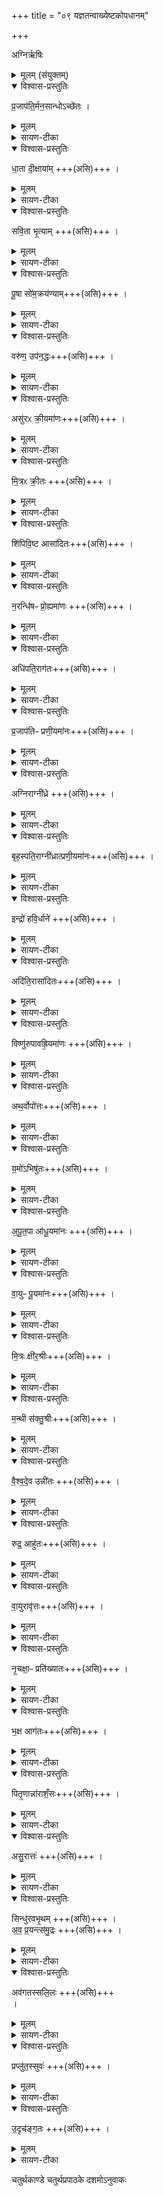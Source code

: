 +++
title = "०९ यज्ञतन्वाख्येष्टकोपधानम्"

+++

अग्निर्ऋषिः

<details><summary>मूलम् (संयुक्तम्)</summary>

प्र॒जाप॑ति॒र्मन॒सान्धोऽच्छे॑तो धा॒ता दी॒क्षायाँ॑ सवि॒ता भृ॒त्याम्पू॒षा सो॑म॒क्रय॑ण्याव्ँ॒वरु॑ण॒ उप॑न॒द्धोऽसु॑रᳵ क्री॒यमा॑णो मि॒त्रᳵ क्री॒तश्शि॑पिवि॒ष्ट आसा॑दितो न॒रन्धि॑षᳶ प्रो॒ह्यमा॒णोऽधि॑पति॒राग॑तᳶ प्र॒जाप॑तिᳶ प्रणी॒यमा॑नो॒ऽग्निराग्नी॑ध्रे॒ बृह॒स्पति॒राग्नी॑ध्रात्प्रणी॒यमा॑न॒ इन्द्रो॑ हवि॒र्धानेऽदि॑ति॒रासा॑दितो॒ विष्णु॑रुपावह्रि॒यमा॒णोऽथ॒र्वोपो॑त्तो य॒मो॑ऽभिषु॑तोऽपूत॒पा आ॑धू॒यमा॑नो वा॒युᳶ पू॒यमा॑नो मि॒त्रः क्षी॑र॒श्रीर्म॒न्थी स॑क्तु॒श्रीर्वै॑श्वदे॒व उन्नी॑तो रुद्र॒ आहु॑तो वा॒युरावृ॑त्तो नृ॒चक्षा॒ᳶ प्रति॑ख्यातो भ॒क्ष आग॑तᳶ पितृ॒णान्ना॑राशँ॒सोऽसु॒रात्त॒स्सिन्धु॑रवभृ॒थम॑वप्र॒यन्त्स॑मु॒द्रोऽव॑गतस्सलि॒लᳶ प्रप्लु॑तस्सुव॑रु॒दृच॑ङ्ग॒तः ॥  
[25]  
</details>

<details open><summary>विश्वास-प्रस्तुतिः</summary>

प्र॒जाप॑ति॒र्मन॒सान्धोऽच्छे॑तः ।
</details>

<details><summary>मूलम्</summary>

प्र॒जाप॑ति॒र्मन॒सान्धोऽच्छे॑तः ।
</details>

<details><summary>सायण-टीका</summary>

(अथ चतुर्थकाण्डे चतुर्थप्रपाठके नवमोऽनवमोऽनुवाकः )।    
अष्टमेऽनुवाक इन्द्रतन्वाख्या इष्टका उक्ताः ।  
अथ नवमे यज्ञतन्वाख्या इष्टका उच्यन्ते ।  
कल्पः—“प्रजापतिर्मनसाऽन्धोऽच्छेत इति त्रयस्त्रिंशतं यज्ञतनू” इति।  
पाठस्तु— प्रजापतिरिति ।  
अत्र संकल्पमारभ्य समाप्तिपर्यन्तं ये सोमयागास्ते यज्ञ पुरुषस्य तनुविशेषाः।  
तद्रूपत्वमिष्टकानामुच्यते ।  
यो यजमानोऽस्त्यसौ मनसाऽन्धोऽन्नं तेन तद्धेतुर्यज्ञ उपलक्ष्यते ।  
यज्ञमच्छेतः प्राप्तुं गतः ।  
मनसा यज्ञं करिष्यामीति संकल्पितवानित्यर्थः ।  
सोऽयं संकल्पदशामापन्नो यज्ञस्य विग्रहः प्रजापतिनामकः ।  
हे इष्टके तद्रूपा त्वमसि ।  
</details>

<details open><summary>विश्वास-प्रस्तुतिः</summary>

धा॒ता दी॒क्षाया॑म् +++(असि)+++ ।  
</details>

<details><summary>मूलम्</summary>

धा॒ता दी॒क्षाया॑म् +++(असि)+++ ।  
</details>

<details><summary>सायण-टीका</summary>

दीक्षायां यो विग्रहो यज्ञसंबन्धी सधाता धातुसदृशमूर्तिः ।  
हे इष्टके तद्रूपा त्वमसि ।  
एवं सर्वत्र योज्यम् ।   
</details>

<details open><summary>विश्वास-प्रस्तुतिः</summary>

सवि॒ता भृ॒त्याम् +++(असि)+++ ।  
</details>

<details><summary>मूलम्</summary>

सवि॒ता भृ॒त्याम् +++(असि)+++ ।  
</details>

<details><summary>सायण-टीका</summary>

भृतिर्यज्ञ भिक्षा तस्यां सवितृसमानमूर्तिर्यज्ञतनुः ।   
</details>

<details open><summary>विश्वास-प्रस्तुतिः</summary>

पू॒षा सो॑म॒क्रय॑ण्याम्+++(असि)+++ ।  
</details>

<details><summary>मूलम्</summary>

पू॒षा सो॑म॒क्रय॑ण्याम्+++(असि)+++ ।  
</details>

<details><summary>सायण-टीका</summary>

सोमक्रयण्येकहायनी गौस्तस्यां पूषसमानो यज्ञविग्रहः ।   
</details>

<details open><summary>विश्वास-प्रस्तुतिः</summary>

वरु॑ण॒ उप॑न॒द्धः+++(असि)+++ ।  
</details>

<details><summary>मूलम्</summary>

वरु॑ण॒ उप॑न॒द्धः+++(असि)+++ ।  
</details>

<details><summary>सायण-टीका</summary>

उपनद्धो वस्त्रेण बद्धो चः सोमः स वरुणसमानशरीरो यज्ञपुरुषः ।   
</details>

<details open><summary>विश्वास-प्रस्तुतिः</summary>

असु॑रᳵ क्री॒यमा॑णः+++(असि)+++ ।  
</details>

<details><summary>मूलम्</summary>

असु॑रᳵ क्री॒यमा॑णः+++(असि)+++ ।  
</details>

<details><summary>सायण-टीका</summary>

क्रीयामाणो यः सोऽयमसुर इन्द्रसमानविग्रहः, शत्रू नस्यति क्षिप तीत्यसुरः असून्प्राणान्राति ददातीति वाऽसुरः ।  
</details>

<details open><summary>विश्वास-प्रस्तुतिः</summary>

मि॒त्रᳵ क्री॒तः +++(असि)+++ ।  
</details>

<details><summary>मूलम्</summary>

मि॒त्रᳵ क्री॒तः +++(असि)+++ ।  
</details>

<details><summary>सायण-टीका</summary>

यः क्रीतः सोमः सोऽयं  मित्रसमानविग्रहो यज्ञः ।   
</details>

<details open><summary>विश्वास-प्रस्तुतिः</summary>

शि॑पिवि॒ष्ट आसा॑दितः+++(असि)+++ ।  
</details>

<details><summary>मूलम्</summary>

शि॑पिवि॒ष्ट आसा॑दितः+++(असि)+++ ।  
</details>

<details><summary>सायण-टीका</summary>

आसादितो यजमानस्योरौ यः स्थापितः सोमं सोऽयं शिपिविष्टो विष्णुसमानविग्रहो यज्ञः ।   
</details>

<details open><summary>विश्वास-प्रस्तुतिः</summary>

न॒रन्धि॑षᳶ प्रो॒ह्यमा॑णः +++(असि)+++ ।  
</details>

<details><summary>मूलम्</summary>

न॒रन्धि॑षᳶ प्रो॒ह्यमा॑णः +++(असि)+++ ।  
</details>

<details><summary>सायण-टीका</summary>

प्रोह्यमाणः शकटेन प्राग्वंशं प्रति नीयमानो यः सोमः  सोऽयं नरंधिषोऽग्निसमासविग्रहो यज्ञः, नरैर्यजमानैर्धीयत आधीयत इति नरंविषोऽग्निः ।   
</details>

<details open><summary>विश्वास-प्रस्तुतिः</summary>

अधि॑पति॒राग॑तः+++(असि)+++ ।  
</details>

<details><summary>मूलम्</summary>

अधि॑पति॒राग॑तः+++(असि)+++ ।  
</details>

<details><summary>सायण-टीका</summary>

आगतः प्राग्वंश आसन्दीं प्रति समागतो यः सोगः सोऽयमधिपतिरसिकं पालको य आहवनीयस्तत्समानविग्रहः ।
</details>

<details open><summary>विश्वास-प्रस्तुतिः</summary>

प्र॒जाप॑तिᳶ प्रणी॒यमा॑नः+++(असि)+++ ।  
</details>

<details><summary>मूलम्</summary>

प्र॒जाप॑तिᳶ प्रणी॒यमा॑नः+++(असि)+++ ।  
</details>

<details><summary>सायण-टीका</summary>

प्रणीयमानः प्राग्वंशादाग्राघ्रिं प्रति नियमानो यः सोमः सोऽयं प्रजापतिसमानविग्रहः ।  
</details>

<details open><summary>विश्वास-प्रस्तुतिः</summary>

अग्निराग्नी॑ध्रे +++(असि)+++ ।  
</details>

<details><summary>मूलम्</summary>

अग्निराग्नी॑ध्रे +++(असि)+++ ।  
</details>

<details><summary>सायण-टीका</summary>

आग्नीघ्रेऽवस्थितो य  
२०८८ सोमः सोऽयमग्निसमानविग्रहः ।  
</details>

<details open><summary>विश्वास-प्रस्तुतिः</summary>

बृह॒स्पति॒राग्नी॑ध्रात्प्रणी॒यमा॑नः+++(असि)+++ ।  
</details>

<details><summary>मूलम्</summary>

बृह॒स्पति॒राग्नी॑ध्रात्प्रणी॒यमा॑नः+++(असि)+++ ।  
</details>

<details><summary>सायण-टीका</summary>

आग्नीघ्राद्वीवर्धानं प्रति नीयमानो यः सोमः स बृहस्पतिसमानविग्रहः ।   
</details>

<details open><summary>विश्वास-प्रस्तुतिः</summary>

इन्द्रो॑  हवि॒र्धाने॑ +++(असि)+++ ।  
</details>

<details><summary>मूलम्</summary>

इन्द्रो॑  हवि॒र्धाने॑ +++(असि)+++ ।  
</details>

<details><summary>सायण-टीका</summary>

हविर्धाने प्रविष्ट इन्द्रसमानविग्रहः ।   
</details>

<details open><summary>विश्वास-प्रस्तुतिः</summary>

अदि॑ति॒रासा॑दितः+++(असि)+++ ।  
</details>

<details><summary>मूलम्</summary>

अदि॑ति॒रासा॑दितः+++(असि)+++ ।  
</details>

<details><summary>सायण-टीका</summary>

आसादित आसन्द्यां स्थापितः सोमोऽदितिसमानविग्रहः ।   
</details>

<details open><summary>विश्वास-प्रस्तुतिः</summary>

विष्णु॑रुपावह्रि॒यमा॑णः +++(असि)+++ ।  
</details>

<details><summary>मूलम्</summary>

विष्णु॑रुपावह्रि॒यमा॑णः +++(असि)+++ ।  
</details>

<details><summary>सायण-टीका</summary>

उपावह्रियमाणः शकटादधिषवणफलकस्थ ग्रावस्ववरोप्यमाणः सोमो विष्णुसमानविग्रहः ।   
</details>

<details open><summary>विश्वास-प्रस्तुतिः</summary>

अथ॒र्वोपो॑त्तः+++(असि)+++ ।  
</details>

<details><summary>मूलम्</summary>

अथ॒र्वोपो॑त्तः+++(असि)+++ ।  
</details>

<details><summary>सायण-टीका</summary>

उपोत्तो वसतीवरीभिरद्भिः क्लेदितः सोमोऽथर्वाऽथर्वऋषिसमानविग्रहः ।   
</details>

<details open><summary>विश्वास-प्रस्तुतिः</summary>

य॒मो॑ऽभिषु॑तः+++(असि)+++ ।  
</details>

<details><summary>मूलम्</summary>

य॒मो॑ऽभिषु॑तः+++(असि)+++ ।  
</details>

<details><summary>सायण-टीका</summary>

अभिषुतश्चूर्णितः सोमो यमसमान विग्रहः ।   
</details>

<details open><summary>विश्वास-प्रस्तुतिः</summary>

अ॒पू॒त॒पा आ॑धू॒यमा॑नः +++(असि)+++ ।
</details>

<details><summary>मूलम्</summary>

अ॒पू॒त॒पा आ॑धू॒यमा॑नः +++(असि)+++ ।
</details>

<details><summary>सायण-टीका</summary>

आधयमानोऽदाभ्यग्रहे सोमांसुभिश्चाल्यमानोऽपूतं मूत्राद्युपहतं देशंपाति शोषयति विशेषेण सुद्धं करोतीत्यपूतपा आदित्यः ।
</details>

<details open><summary>विश्वास-प्रस्तुतिः</summary>

वा॒युᳶ पू॒यमा॑नः+++(असि)+++ ।  
</details>

<details><summary>मूलम्</summary>

वा॒युᳶ पू॒यमा॑नः+++(असि)+++ ।  
</details>

<details><summary>सायण-टीका</summary>

पूयमानो दशापवित्रेण शोध्यगानः सोमा वायुर्वायुसमानविग्रहः ।   
</details>

<details open><summary>विश्वास-प्रस्तुतिः</summary>

मि॒त्रः क्षी॑र॒श्रीः+++(असि)+++ ।  
</details>

<details><summary>मूलम्</summary>

मि॒त्रः क्षी॑र॒श्रीः+++(असि)+++ ।  
</details>

<details><summary>सायण-टीका</summary>

क्षीरश्रीर्मैत्रावरुणग्रहे पयसा मिश्रितः सोमो मित्रसमानविग्रहः ।  
</details>

<details open><summary>विश्वास-प्रस्तुतिः</summary>

म॒न्थी स॑क्तु॒श्रीः+++(असि)+++ ।  
</details>

<details><summary>मूलम्</summary>

म॒न्थी स॑क्तु॒श्रीः+++(असि)+++ ।  
</details>

<details><summary>सायण-टीका</summary>

सक्तुश्चीर्मन्थिग्रहे सक्तुभिर्श्रितः सोमो मन्थी मन्थिग्रहदेवतारूपेन्द्रसमानविग्रहः ।  
</details>

<details open><summary>विश्वास-प्रस्तुतिः</summary>

वै॒श्व॒दे॒व उन्नी॑तः +++(असि)+++ ।  
</details>

<details><summary>मूलम्</summary>

वै॒श्व॒दे॒व उन्नी॑तः +++(असि)+++ ।  
</details>

<details><summary>सायण-टीका</summary>

उन्नीतश्चमसेषु पूरितः सोमो वैश्वदेवो विश्वै र्देवैः समानविग्रहः ।  ।   
</details>

<details open><summary>विश्वास-प्रस्तुतिः</summary>

रुद्र॒ आहु॑तः+++(असि)+++ ।  
</details>

<details><summary>मूलम्</summary>

रुद्र॒ आहु॑तः+++(असि)+++ ।  
</details>

<details><summary>सायण-टीका</summary>

आहुतो वह्नौ प्रक्षिप्तः सोनो रुद्रसमानविग्रहः य़
</details>

<details open><summary>विश्वास-प्रस्तुतिः</summary>

वा॒युरावृ॑त्तः+++(असि)+++ ।  
</details>

<details><summary>मूलम्</summary>

वा॒युरावृ॑त्तः+++(असि)+++ ।  
</details>

<details><summary>सायण-टीका</summary>

आवृत्तो भक्षार्थं सदस्यानेतुं प्रतिनिवृत्तः सोमो वायुसमानाविग्रहः ।  
</details>

<details open><summary>विश्वास-प्रस्तुतिः</summary>

नृ॒चक्षा॒ᳶ प्रति॑ख्यातः+++(असि)+++ ।
</details>

<details><summary>मूलम्</summary>

नृ॒चक्षा॒ᳶ प्रति॑ख्यातः+++(असि)+++ ।
</details>

<details><summary>सायण-टीका</summary>

प्रतिख्यातो भक्षार्थमेवेक्षितः सोमो नृचक्षा मनुष्यदृष्टिसमानविग्रहः
</details>

<details open><summary>विश्वास-प्रस्तुतिः</summary>

भ॒क्ष आग॑तः+++(असि)+++ ।  
</details>

<details><summary>मूलम्</summary>

भ॒क्ष आग॑तः+++(असि)+++ ।  
</details>

<details><summary>सायण-टीका</summary>

आगत आस्ये प्रवेशितः सोमो भक्षो वैश्वानरसमानविग्रहः ।  भक्षयतीति व्युत्पत्त्या भक्षशब्दस्तद्वाची ।
</details>

<details open><summary>विश्वास-प्रस्तुतिः</summary>

पितृ॒णान्ना॑राशँ॒सः+++(असि)+++ ।  
</details>

<details><summary>मूलम्</summary>

पितृ॒णान्ना॑राशँ॒सः+++(असि)+++ ।  
</details>

<details><summary>सायण-टीका</summary>

नारशंसो भक्षितशेषः सन्पुनर्वसतीवरीभिराप्यायितः सोम पितृसमानविग्रहः ।  
</details>

<details open><summary>विश्वास-प्रस्तुतिः</summary>

असु॒रात्तः॑ +++(असि)+++ ।  
</details>

<details><summary>मूलम्</summary>

असु॒रात्तः॑ +++(असि)+++ ।  
</details>

<details><summary>सायण-टीका</summary>

आत्तोऽवभृथगमनार्थं स्वीकृतः सोमोऽसुः प्राणदेवतासमानविग्रहः ।  
</details>

<details open><summary>विश्वास-प्रस्तुतिः</summary>

सिन्धु॑रवभृ॒थम् +++(असि)+++ ।  
अ॒व॒ प्र॒यन्त्स॑मु॒द्रः +++(असि)+++ ।  
</details>

<details><summary>मूलम्</summary>

सिन्धु॑रवभृ॒थम् +++(असि)+++ ।  
अ॒व॒ प्र॒यन्त्स॑मु॒द्रः +++(असि)+++ ।  
</details>

<details><summary>सायण-टीका</summary>

अवभृथमवप्रयन्नवभृथर्मार्थं मार्गे गच्छन्सोमः सिन्धुर्नदीदेवतासमानविग्रहः ।   
</details>

<details open><summary>विश्वास-प्रस्तुतिः</summary>

अव॑गतस्सलि॒लः +++(असि)+++  
।  
</details>

<details><summary>मूलम्</summary>

अव॑गतस्सलि॒लः +++(असि)+++  
।  
</details>

<details><summary>सायण-टीका</summary>

अवगतोऽवभृथप्रदेशं प्राप्तः सोमः समुद्रदेवतासमानविग्रहः ।  
</details>

<details open><summary>विश्वास-प्रस्तुतिः</summary>

प्रप्लु॑त॒स्सुवः॑  +++(असि)+++ ।  
</details>

<details><summary>मूलम्</summary>

प्रप्लु॑त॒स्सुवः॑  +++(असि)+++ ।  
</details>

<details><summary>सायण-टीका</summary>

प्रप्लुतो जले प्रक्षिप्तः सोमो जलदेवतासमानविग्रहः ।   
</details>

<details open><summary>विश्वास-प्रस्तुतिः</summary>

उ॒दृच॑ङ्ग॒तः +++(असि)+++ ।  
</details>

<details><summary>मूलम्</summary>

उ॒दृच॑ङ्ग॒तः +++(असि)+++ ।  
</details>

<details><summary>सायण-टीका</summary>

उदृचमुत्तमामृचं समाप्तिरूपं गतः सोमो स्वर्गनिवासिदेवतासमानविग्रहः ।  

एतैर्मन्तरै साध्यमुपधानं विधत्ते–
“यज्ञो देवेभ्योऽपाक्रामत्तमवरुधं नाशक्नुवन्त एता यज्ञतनूरपश्यन्ता उपादधत ताभिर्वै ते यज्ञमवारुन्धत यद्यज्ञतनूरुपदधाति यज्ञमेव ताभिर्यजमानोऽव रुन्धे” (सं. का. ५ प्र. ४ अ. ११) इति।  
केनापि निमित्तेन देवेभ्योऽपरक्तो यज्ञऽन्यत्रागच्छत् ।  
तं यज्ञं देवा अवरोद्धुं नाशक्नुवन् ।  
तदवरोधोपायत्वेन यज्ञतन्वाख्या इष्टका दृष्ट्वा ता उपधाय   २०८९ यज्ञमेवारुन्धत ।   ततो यजमानोऽपि यज्ञतनूभिर्यज्ञं प्राप्नोति ।   यज्ञतनुप्रतिपादकशब्दयुक्तैर्मन्त्रैरुपधेया इष्टका यज्ञतनवः ।   
इष्टकासंख्यां विधत्ते— “त्रयस्त्रिँ शतमुप दधाति त्रयस्त्रिँ शब्दै देवता देवता एवाव रुन्धेऽथो सात्मानमेवाग्निँ सतनुं चिनुते” (सं. का. ५ प्र. ४ अ. १) इति।  
हविर्भाजां देवतानामियं संख्या त्रिँत्त्रयश्चेमन्त्रे समाम्नाता अतः संख्याया तावतीर्देवताः प्राप्नोति ।   अपि च तनूपधानेन सशरीरमेवाग्निं चितवा न्भवति ।   एतद्वेदनं प्रशंसति— “सात्माऽमुष्मिलोँके भवति य एवं वेद” (सं. का. ५ प्र. ४ अ. १) इति।   यदुक्तं सूत्रकारेण– “ज्योतिष्मतीं त्वा सादयामीति द्वादश ज्योतिष्मतीः” इति ।   तदिदं विधत्ते— “ज्योतिष्मतीरुप दधाति ज्योतिरेवास्मिन्दधात्येताभिर्वा अग्निश्वितो ज्वलति ताभिरेवनँ समिन्ध उभयोरस्मै लोकयोर्ज्योतिर्भवति” (सं. का. ५ प्र. ४ अ. १) इति।  
ज्योतिष्मतीशब्दयुक्तैर्मन्त्रैरुपधेया इष्टका ज्योतिष्मत्यः ।   ते च मन्त्रा अरण्यकाण्डे समाम्नाताः ।   तदुपधानेन ज्योतिः स्थापयति ।   किंचैताभिश्चितोऽग्निः प्रज्वलति ।   अतस्ताभिरेवैनमग्निं दीपतवान्भवति ।   ततोऽस्मै यजमानयोभयोर्लोकयोर्ज्योतिः संपद्यते।   अत्र विनियोगसंग्रहः—   
प्रजेति यज्ञतनवस्त्रयस्त्रिंशत्समीरिताः ॥    
इति श्रीमत्सायणाचार्यविरचिते माधवीये वेदार्थप्रकाशे कृष्णयजुर्वेदीयतैत्तिरीयसंहिताभाष्ये चतुर्थकाण्डे चतुर्थप्रपाठके नवमोऽनुवाकः ॥     ९ ॥    
</details>

चतुर्थकाण्डे चतुर्थप्रपाठके दशमोऽनुवाकः
